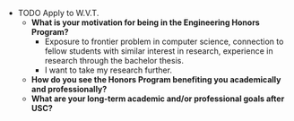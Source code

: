 - TODO Apply to W.V.T.
	- **What is your motivation for being in the Engineering Honors Program?**
		- Exposure to frontier problem in computer science, connection to fellow students with similar interest in research, experience in research through the bachelor thesis.
		- I want to take my research further.
	- **How do you see the Honors Program benefiting you academically and professionally?**
	- **What are your long-term academic and/or professional goals after USC?**